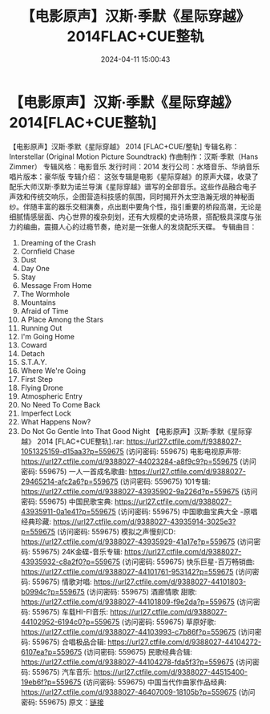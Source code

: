 ﻿---
title: 【电影原声】汉斯·季默《星际穿越》2014FLAC+CUE整轨
date: 2024-04-11 15:00:43
categories: 古典音乐、新世纪、纯音雅乐
tags: 纯音雅乐
---
# 【电影原声】汉斯·季默《星际穿越》2014[FLAC+CUE整轨]

【电影原声】汉斯·季默《星际穿越》 2014 [FLAC+CUE/整轨]
专辑名称：Interstellar (Original Motion Picture Soundtrack)
作曲制作：汉斯·季默（Hans Zimmer）
专辑风格：电影音乐
发行时间：2014
发行公司：水塔音乐、华纳音乐
唱片版本：豪华版
专辑介绍：
这张专辑是电影《星际穿越》的原声大碟，收录了配乐大师汉斯·季默为诺兰导演《星际穿越》谱写的全部音乐。这些作品融合电子声效和传统交响乐，企图营造科技感的氛围，同时揭开外太空浩瀚无垠的神秘面纱。伴随丰富的器乐交相演奏，点出剧中要角个性，指引重要的桥段高潮，无论是细腻情感层面、内心世界的複杂刻划，还有大规模的史诗场景，搭配极具深度与张力的编曲，震摄人心的过瘾节奏，绝对是一张傲人的发烧配乐天碟。
专辑曲目：
01. Dreaming of the Crash
02. Cornfield Chase
03. Dust
04. Day One
05. Stay
06. Message From Home
07. The Wormhole
08. Mountains
09. Afraid of Time
10. A Place Among the Stars
11. Running Out
12. I'm Going Home
13. Coward
14. Detach
15. S.T.A.Y.
16. Where We're Going
17. First Step
18. Flying Drone
19. Atmospheric Entry
20. No Need To Come Back
21. Imperfect Lock
22. What Happens Now?
23. Do Not Go Gentle Into That Good Night
【电影原声】汉斯·季默《星际穿越》 2014 [FLAC+CUE整轨].rar: https://url27.ctfile.com/f/9388027-1051325159-d15aa3?p=559675
(访问密码: 559675)
电影电视原声带: https://url27.ctfile.com/d/9388027-44023284-a8f9c9?p=559675
(访问密码: 559675)
一人一首成名歌曲: https://url27.ctfile.com/d/9388027-29465214-afc2a6?p=559675
(访问密码: 559675)
101专辑: https://url27.ctfile.com/d/9388027-43935902-9a226d?p=559675
(访问密码: 559675)
中国民歌宝典: https://url27.ctfile.com/d/9388027-43935911-0a1e41?p=559675
(访问密码: 559675)
中国歌曲宝典大全 -原唱经典珍藏: https://url27.ctfile.com/d/9388027-43935914-3025e3?p=559675
(访问密码: 559675)
模拟之声慢刻CD: https://url27.ctfile.com/d/9388027-43935929-41a17e?p=559675
(访问密码: 559675)
24K金碟-音乐专辑: https://url27.ctfile.com/d/9388027-43935932-c8a2f0?p=559675
(访问密码: 559675)
快乐巨星-百万畅销曲: https://url27.ctfile.com/d/9388027-44101761-953142?p=559675
(访问密码: 559675)
情歌对唱: https://url27.ctfile.com/d/9388027-44101803-b0994c?p=559675
(访问密码: 559675)
酒廊情歌 甜歌: https://url27.ctfile.com/d/9388027-44101809-f9e2da?p=559675
(访问密码: 559675)
车载HI-FI音乐: https://url27.ctfile.com/d/9388027-44102952-6194c0?p=559675
(访问密码: 559675)
草原好歌: https://url27.ctfile.com/d/9388027-44103993-c7b86f?p=559675
(访问密码: 559675)
合唱极品合辑: https://url27.ctfile.com/d/9388027-44104272-6107ea?p=559675
(访问密码: 559675)
民歌经典合辑: https://url27.ctfile.com/d/9388027-44104278-fda5f3?p=559675
(访问密码: 559675)
汽车音乐: https://url27.ctfile.com/d/9388027-44515400-19eb6f?p=559675
(访问密码: 559675)
中国当代作曲家作品经典: https://url27.ctfile.com/d/9388027-46407009-18105b?p=559675
(访问密码: 559675)
原文：[链接](https://blog.sina.com.cn/s/blog_1647c7e760103153u.html)